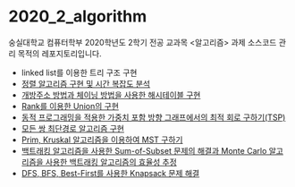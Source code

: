 # 2020_2_algorithm

숭실대학교 컴퓨터학부 2020학년도 2학기 전공 교과목 <알고리즘> 과제 소스코드 관리 목적의 레포지토리입니다.

- linked list를 이용한 트리 구조 구현
- [정렬 알고리즘 구현 및 시간 복잡도 분석](https://github.com/yoo-jimin127/2020_2_algorithm/tree/master/assignment3)
- [개방주소 방법과 체이닝 방법을 사용한 해시테이블 구현](https://github.com/yoo-jimin127/2020_2_algorithm/tree/master/assignment5)
- [Rank를 이용한 Union의 구현](https://github.com/yoo-jimin127/2020_2_algorithm/tree/master/assignment6)
- [동적 프로그래밍을 적용한 가중치 포함 방향 그래프에서의 최적 회로 구하기(TSP)](https://github.com/yoo-jimin127/2020_2_algorithm/tree/master/assignment7)
- [모든 쌍 최단경로 알고리즘 구현](https://github.com/yoo-jimin127/2020_2_algorithm/tree/master/assignment8)
- [Prim, Kruskal 알고리즘을 이용하여 MST 구하기](https://github.com/yoo-jimin127/2020_2_algorithm/tree/master/assignment9)
- [백트래킹 알고리즘을 사용한 Sum-of-Subset 문제의 해결과 Monte Carlo 알고리즘을 사용한 백트래킹 알고리즘의 효율성 추정](https://github.com/yoo-jimin127/2020_2_algorithm/tree/master/assignment10)
- [DFS, BFS, Best-First를 사용한 Knapsack 문제 해결](https://github.com/yoo-jimin127/2020_2_algorithm/tree/master/assignment11)
 
